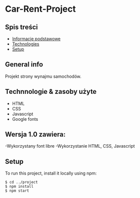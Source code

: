 
# Car-Rent-Project

## Spis treści
* [Informacje podstawowe](#general-info)
* [Technologies](#technologies)
* [Setup](#setup)

## General info
Projekt strony wynajmu samochodów.
	
## Technnologie & zasoby użyte
* HTML
* CSS
* Javascript
* Google fonts
	
## Wersja 1.0 zawiera:
-Wykorzystany font libre 
-Wykorzystanie HTML, CSS, Javascript

## Setup
To run this project, install it locally using npm:

```
$ cd ../project
$ npm install
$ npm start
```

